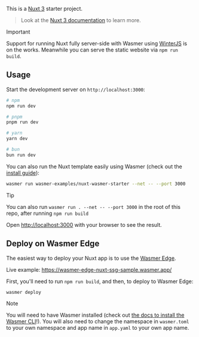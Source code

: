 
This is a [Nuxt 3](https://nuxt.com) starter project.

> Look at the [Nuxt 3 documentation](https://nuxt.com/docs/getting-started/introduction) to learn more.

> [!IMPORTANT]
> Support for running Nuxt fully server-side with Wasmer using [WinterJS](https://github.com/wasmerio/winterjs) is on the works. Meanwhile you can serve the static website via `npm run build`.

## Usage

Start the development server on `http://localhost:3000`:

```bash
# npm
npm run dev

# pnpm
pnpm run dev

# yarn
yarn dev

# bun
bun run dev
```


You can also run the Nuxt template easily using Wasmer (check out the [install guide](https://docs.wasmer.io/install)):


```bash
wasmer run wasmer-examples/nuxt-wasmer-starter --net -- --port 3000
```

> [!TIP]
> You can also run `wasmer run . --net -- --port 3000` in the root of this repo, after running `npm run build`


Open [http://localhost:3000](http://localhost:3000) with your browser to see the result.


## Deploy on Wasmer Edge

The easiest way to deploy your Nuxt app is to use the [Wasmer Edge](https://wasmer.io/products/edge).

Live example: https://wasmer-edge-nuxt-ssg-sample.wasmer.app/

First, you'll need to run `npm run build`, and then, to deploy to Wasmer Edge:

```bash
wasmer deploy
```

> [!NOTE]
> You will need to have Wasmer installed (check out [the docs to install the Wasmer CLI](https://docs.wasmer.io/install)!). 
> You will also need to change the namespace in `wasmer.toml` to your own namespace and app name in `app.yaml` to your own app name.

